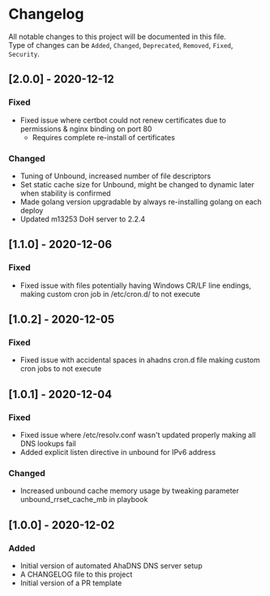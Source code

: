 # Changelog

All notable changes to this project will be documented in this file.  
Type of changes can be `Added`, `Changed`, `Deprecated`, `Removed`, `Fixed`, `Security`.

## [2.0.0] - 2020-12-12

### Fixed

- Fixed issue where certbot could not renew certificates due to permissions & nginx binding on port 80
  - Requires complete re-install of certificates

### Changed

- Tuning of Unbound, increased number of file descriptors
- Set static cache size for Unbound, might be changed to dynamic later when stability is confirmed
- Made golang version upgradable by always re-installing golang on each deploy
- Updated m13253 DoH server to 2.2.4

## [1.1.0] - 2020-12-06

### Fixed

- Fixed issue with files potentially having Windows CR/LF line endings, making custom cron job in /etc/cron.d/ to not execute

## [1.0.2] - 2020-12-05

### Fixed

- Fixed issue with accidental spaces in ahadns cron.d file making custom cron jobs to not execute

## [1.0.1] - 2020-12-04

### Fixed

- Fixed issue where /etc/resolv.conf wasn't updated properly making all DNS lookups fail
- Added explicit listen directive in unbound for IPv6 address

### Changed

- Increased unbound cache memory usage by tweaking parameter unbound_rrset_cache_mb in playbook

## [1.0.0] - 2020-12-02

### Added

- Initial version of automated AhaDNS DNS server setup
- A CHANGELOG file to this project
- Initial version of a PR template
